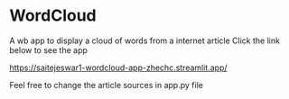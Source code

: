 # WordCloud
A wb app to display a cloud of words from a internet article
Click the link below to see the app

https://saitejeswar1-wordcloud-app-zhechc.streamlit.app/

Feel free to change the article sources in app.py file 
